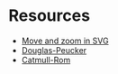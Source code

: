 # Resources

- [Move and zoom in SVG](https://www.petercollingridge.co.uk/tutorials/svg/interactive/pan-and-zoom/)
- [Douglas-Peucker](https://martinfleischmann.net/line-simplification-algorithms/)
- [Catmull-Rom](https://en.wikipedia.org/wiki/Centripetal_Catmull%E2%80%93Rom_spline#Code_example_in_Python)
